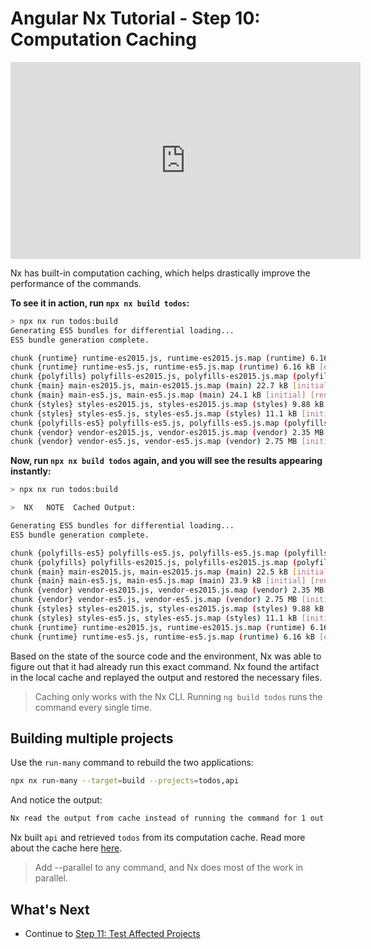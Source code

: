 # Angular Nx Tutorial - Step 10: Computation Caching

<iframe width="560" height="315" src="https://www.youtube.com/embed/HX3--ilBhBs" frameborder="0" allow="accelerometer; autoplay; encrypted-media; gyroscope; picture-in-picture" allowfullscreen></iframe>

Nx has built-in computation caching, which helps drastically improve the performance of the commands.

**To see it in action, run `npx nx build todos`:**

```bash
> npx nx run todos:build
Generating ES5 bundles for differential loading...
ES5 bundle generation complete.

chunk {runtime} runtime-es2015.js, runtime-es2015.js.map (runtime) 6.16 kB [entry] [rendered]
chunk {runtime} runtime-es5.js, runtime-es5.js.map (runtime) 6.16 kB [entry] [rendered]
chunk {polyfills} polyfills-es2015.js, polyfills-es2015.js.map (polyfills) 141 kB [initial] [rendered]
chunk {main} main-es2015.js, main-es2015.js.map (main) 22.7 kB [initial] [rendered]
chunk {main} main-es5.js, main-es5.js.map (main) 24.1 kB [initial] [rendered]
chunk {styles} styles-es2015.js, styles-es2015.js.map (styles) 9.88 kB [initial] [rendered]
chunk {styles} styles-es5.js, styles-es5.js.map (styles) 11.1 kB [initial] [rendered]
chunk {polyfills-es5} polyfills-es5.js, polyfills-es5.js.map (polyfills-es5) 759 kB [initial] [rendered]
chunk {vendor} vendor-es2015.js, vendor-es2015.js.map (vendor) 2.35 MB [initial] [rendered]
chunk {vendor} vendor-es5.js, vendor-es5.js.map (vendor) 2.75 MB [initial] [rendered]
```

**Now, run `npx nx build todos` again, and you will see the results appearing instantly:**

```bash
> npx nx run todos:build

>  NX   NOTE  Cached Output:

Generating ES5 bundles for differential loading...
ES5 bundle generation complete.

chunk {polyfills-es5} polyfills-es5.js, polyfills-es5.js.map (polyfills-es5) 759 kB [initial] [rendered]
chunk {polyfills} polyfills-es2015.js, polyfills-es2015.js.map (polyfills) 141 kB [initial] [rendered]
chunk {main} main-es2015.js, main-es2015.js.map (main) 22.5 kB [initial] [rendered]
chunk {main} main-es5.js, main-es5.js.map (main) 23.9 kB [initial] [rendered]
chunk {vendor} vendor-es2015.js, vendor-es2015.js.map (vendor) 2.35 MB [initial] [rendered]
chunk {vendor} vendor-es5.js, vendor-es5.js.map (vendor) 2.75 MB [initial] [rendered]
chunk {styles} styles-es2015.js, styles-es2015.js.map (styles) 9.88 kB [initial] [rendered]
chunk {styles} styles-es5.js, styles-es5.js.map (styles) 11.1 kB [initial] [rendered]
chunk {runtime} runtime-es2015.js, runtime-es2015.js.map (runtime) 6.16 kB [entry] [rendered]
chunk {runtime} runtime-es5.js, runtime-es5.js.map (runtime) 6.16 kB [entry] [rendered]
```

Based on the state of the source code and the environment, Nx was able to figure out that it had already run this exact command. Nx found the artifact in the local cache and replayed the output and restored the necessary files.

> Caching only works with the Nx CLI. Running `ng build todos` runs the command every single time.

## Building multiple projects

Use the `run-many` command to rebuild the two applications:

```sh
npx nx run-many --target=build --projects=todos,api
```

And notice the output:

```bash
Nx read the output from cache instead of running the command for 1 out of 2 projects.
```

Nx built `api` and retrieved `todos` from its computation cache. Read more about the cache here [here](/{{framework}}/core-extended/computation-caching).

> Add --parallel to any command, and Nx does most of the work in parallel.

## What's Next

- Continue to [Step 11: Test Affected Projects](/latest/angular/tutorial/11-test-affected-projects)

